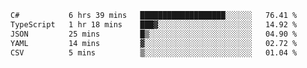 <!--START_SECTION:waka-->

```txt
C#           6 hrs 39 mins   ███████████████████░░░░░░   76.41 %
TypeScript   1 hr 18 mins    ███▓░░░░░░░░░░░░░░░░░░░░░   14.92 %
JSON         25 mins         █▒░░░░░░░░░░░░░░░░░░░░░░░   04.90 %
YAML         14 mins         ▓░░░░░░░░░░░░░░░░░░░░░░░░   02.72 %
CSV          5 mins          ▒░░░░░░░░░░░░░░░░░░░░░░░░   01.04 %
```

<!--END_SECTION:waka-->